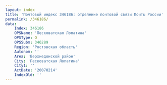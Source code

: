 ```yaml
---
layout: index
title: 'Почтовый индекс 346186: отделение почтовой связи Почты России'
permalink: /346186/
data:
    Index: 346186
    OPSName: 'Песковатская Лопатина'
    OPSType: О
    OPSSubm: 346289
    Region: 'Ростовская область'
    Autonom: ''
    Area: 'Верхнедонской район'
    City: 'Песковатская Лопатина'
    City1: ''
    ActDate: '20070214'
    IndexOld: ''
---
```

